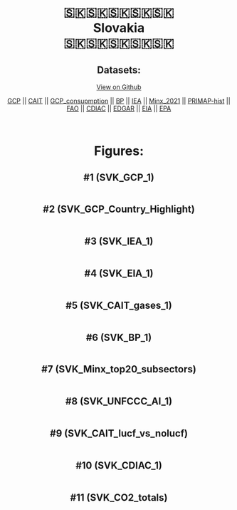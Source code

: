 
<center>
<h1 align="center">
🇸🇰🇸🇰🇸🇰🇸🇰🇸🇰
<br>
Slovakia
<br>
🇸🇰🇸🇰🇸🇰🇸🇰🇸🇰
</h1>
<h2>Datasets:</h2>
<p><a href="https://github.com/dquintani/GreenhouseData/tree/master/country_data/SVK_Slovakia/data">View on Github</a>
<br></p><p><a href="data/SVK_GCP.csv">GCP</a> || <a href="data/SVK_CAIT.csv">CAIT</a> || <a href="data/SVK_GCP_consupmption.csv">GCP_consupmption</a> || <a href="data/SVK_BP.csv">BP</a> || <a href="data/SVK_IEA.csv">IEA</a> || <a href="data/SVK_Minx_2021.csv">Minx_2021</a> || <a href="data/SVK_PRIMAP-hist.csv">PRIMAP-hist</a> || <a href="data/SVK_FAO.csv">FAO</a> || <a href="data/SVK_CDIAC.csv">CDIAC</a> || <a href="data/SVK_EDGAR.csv">EDGAR</a> || <a href="data/SVK_EIA.csv">EIA</a> || <a href="data/SVK_EPA.csv">EPA</a></p><p><br></p>
<h1>Figures:</h1><h2>#1 (SVK_GCP_1)</h2>
<p><img alt="" src="figures/SVK_GCP_1.png" /></p><h2>#2 (SVK_GCP_Country_Highlight)</h2>
<p><img alt="" src="figures/SVK_GCP_Country_Highlight.png" /></p><h2>#3 (SVK_IEA_1)</h2>
<p><img alt="" src="figures/SVK_IEA_1.png" /></p><h2>#4 (SVK_EIA_1)</h2>
<p><img alt="" src="figures/SVK_EIA_1.png" /></p><h2>#5 (SVK_CAIT_gases_1)</h2>
<p><img alt="" src="figures/SVK_CAIT_gases_1.png" /></p><h2>#6 (SVK_BP_1)</h2>
<p><img alt="" src="figures/SVK_BP_1.png" /></p><h2>#7 (SVK_Minx_top20_subsectors)</h2>
<p><img alt="" src="figures/SVK_Minx_top20_subsectors.png" /></p><h2>#8 (SVK_UNFCCC_AI_1)</h2>
<p><img alt="" src="figures/SVK_UNFCCC_AI_1.png" /></p><h2>#9 (SVK_CAIT_lucf_vs_nolucf)</h2>
<p><img alt="" src="figures/SVK_CAIT_lucf_vs_nolucf.png" /></p><h2>#10 (SVK_CDIAC_1)</h2>
<p><img alt="" src="figures/SVK_CDIAC_1.png" /></p><h2>#11 (SVK_CO2_totals)</h2>
<p><img alt="" src="figures/SVK_CO2_totals.png" /></p>